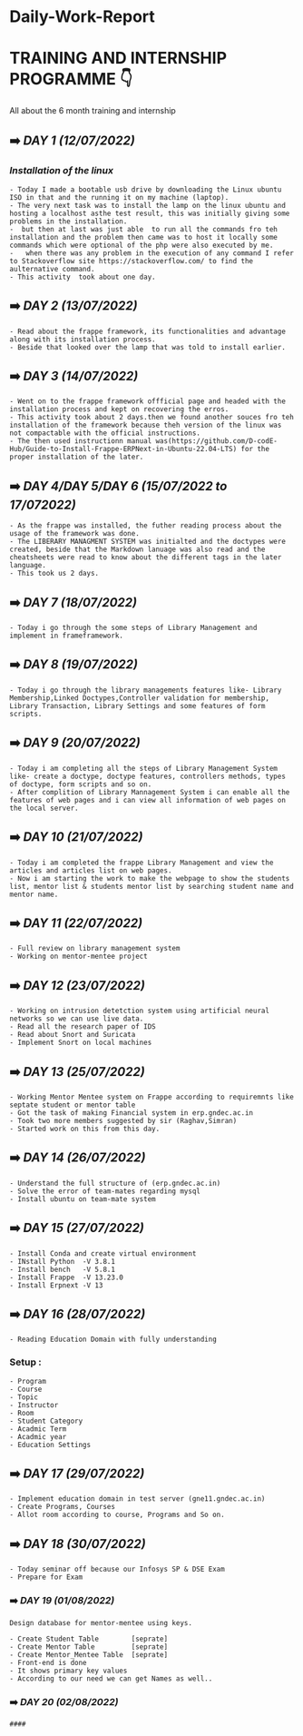 # Daily-Work-Report

# TRAINING AND INTERNSHIP PROGRAMME :point_down:
All about the 6 month training and internship

 ## :arrow_right: *DAY 1 (12/07/2022)*
### *Installation of the linux*

```
- Today I made a bootable usb drive by downloading the Linux ubuntu  ISO in that and the running it on my machine (laptop).
- The very next task was to install the lamp on the linux ubuntu and hosting a localhost asthe test result, this was initially giving some problems in the installation.
-  but then at last was just able  to run all the commands fro teh installation and the problem then came was to host it locally some commands which were optional of the php were also executed by me.
-   when there was any problem in the execution of any command I refer to Stackoverflow site https://stackoverflow.com/ to find the  aulternative command.
- This activity  took about one day.
```

## :arrow_right: *DAY 2 (13/07/2022)*

```
- Read about the frappe framework, its functionalities and advantage along with its installation process.
- Beside that looked over the lamp that was told to install earlier.
```

## :arrow_right: *DAY 3 (14/07/2022)*

```
- Went on to the frappe framework offficial page and headed with the  installation process and kept on recovering the erros. 
- This activity took about 2 days.then we found another souces fro teh installation of the framework because theh version of the linux was not compactable with the official instructions. 
- The then used instructionn manual was(https://github.com/D-codE-Hub/Guide-to-Install-Frappe-ERPNext-in-Ubuntu-22.04-LTS) for the proper installation of the later.
```

##  :arrow_right: *DAY 4/DAY 5/DAY 6 (15/07/2022 to 17/072022)*

```
- As the frappe was installed, the futher reading process about the usage of the framework was done. 
- The LIBERARY MANAGMENT SYSTEM was initialted and the doctypes were created, beside that the Markdown lanuage was also read and the cheatsheets were read to know about the different tags in the later language. 
- This took us 2 days.
```

##  :arrow_right: *DAY 7 (18/07/2022)*

```
- Today i go through the some steps of Library Management and implement in frameframework.
```

##  :arrow_right: *DAY 8 (19/07/2022)*

```
- Today i go through the library managements features like- Library Membership,Linked Doctypes,Controller validation for membership, Library Transaction, Library Settings and some features of form scripts.  
```

##  :arrow_right: *DAY 9 (20/07/2022)*

```
- Today i am completing all the steps of Library Management System like- create a doctype, doctype features, controllers methods, types of doctype, form scripts and so on.
- After complition of Library Mannagement System i can enable all the features of web pages and i can view all information of web pages on the local server.
```

##  :arrow_right: *DAY 10 (21/07/2022)*

```
- Today i am completed the frappe Library Management and view the articles and articles list on web pages.
- Now i am starting the work to make the webpage to show the students list, mentor list & students mentor list by searching student name and mentor name. 
```

## :arrow_right: *DAY 11 (22/07/2022)*

```
- Full review on library management system
- Working on mentor-mentee project
```

## :arrow_right: *DAY 12 (23/07/2022)*

```
- Working on intrusion detetction system using artificial neural networks so we can use live data.
- Read all the research paper of IDS
- Read about Snort and Suricata
- Implement Snort on local machines
```

## :arrow_right: *DAY 13 (25/07/2022)*

```
- Working Mentor Mentee system on Frappe according to requiremnts like septate student or mentor table
- Got the task of making Financial system in erp.gndec.ac.in
- Took two more members suggested by sir (Raghav,Simran)
- Started work on this from this day.
```

## :arrow_right: *DAY 14 (26/07/2022)*

```
- Understand the full structure of (erp.gndec.ac.in)
- Solve the error of team-mates regarding mysql
- Install ubuntu on team-mate system
```

## :arrow_right: *DAY 15 (27/07/2022)*

```
- Install Conda and create virtual environment
- INstall Python  -V 3.8.1
- Install bench   -V 5.8.1
- Install Frappe  -V 13.23.0
- Install Erpnext -V 13
```

## :arrow_right: *DAY 16 (28/07/2022)*

```
- Reading Education Domain with fully understanding
```
### Setup :

```
- Program
- Course
- Topic
- Instructor
- Room
- Student Category
- Acadmic Term
- Acadmic year
- Education Settings
```

## :arrow_right: *DAY 17 (29/07/2022)*

```
- Implement education domain in test server (gne11.gndec.ac.in)
- Create Programs, Courses
- Allot room according to course, Programs and So on.
```

## :arrow_right: *DAY 18 (30/07/2022)*

```
- Today seminar off because our Infosys SP & DSE Exam
- Prepare for Exam
```
### :arrow_right: *DAY 19 (01/08/2022)*

```
Design database for mentor-mentee using keys.

- Create Student Table        [seprate]
- Create Mentor Table         [seprate]
- Create Mentor_Mentee Table  [seprate]
- Front-end is done
- It shows primary key values
- According to our need we can get Names as well..
```

### :arrow_right: *DAY 20 (02/08/2022)*

```
#### 

```









